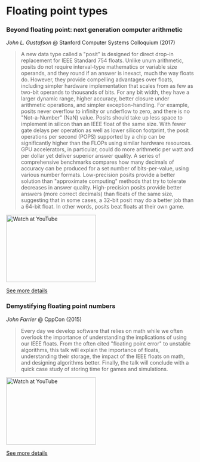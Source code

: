 # Floating point types
### Beyond floating point: next generation computer arithmetic

*John L. Gustafson* @ Stanford Computer Systems Colloquium (2017)

> A new data type called a "posit" is designed for direct drop-in replacement for IEEE Standard 754 floats. Unlike unum arithmetic, posits do not require interval-type mathematics or variable size operands, and they round if an answer is inexact, much the way floats do. However, they provide compelling advantages over floats, including simpler hardware implementation that scales from as few as two-bit operands to thousands of bits. For any bit width, they have a larger dynamic range, higher accuracy, better closure under arithmetic operations, and simpler exception-handling. For example, posits never overflow to infinity or underflow to zero, and there is no "Not-a-Number" (NaN) value. Posits should take up less space to implement in silicon than an IEEE float of the same size. With fewer gate delays per operation as well as lower silicon footprint, the posit operations per second (POPS) supported by a chip can be significantly higher than the FLOPs using similar hardware resources. GPU accelerators, in particular, could do more arithmetic per watt and per dollar yet deliver superior answer quality. A series of comprehensive benchmarks compares how many decimals of accuracy can be produced for a set number of bits-per-value, using various number formats. Low-precision posits provide a better solution than "approximate computing" methods that try to tolerate decreases in answer quality. High-precision posits provide better answers (more correct decimals) than floats of the same size, suggesting that in some cases, a 32-bit posit may do a better job than a 64-bit float. In other words, posits beat floats at their own game. 

<a href="http://www.youtube.com/watch?feature=player_embedded&v=aP0Y1uAA-2Y" target="_blank"><img src="http://img.youtube.com/vi/aP0Y1uAA-2Y/0.jpg" alt="Watch at YouTube" width="240" height="180"></a>

[See more details](http://web.stanford.edu/class/ee380/Abstracts/170201.html)

### Demystifying floating point numbers

*John Farrier* @ CppCon (2015)

> Every day we develop software that relies on math while we often overlook the importance of understanding the implications of using our IEEE floats. From the often cited "floating point error" to unstable algorithms, this talk will explain the importance of floats, understanding their storage, the impact of the IEEE floats on math, and designing algorithms better. Finally, the talk will conclude with a quick case study of storing time for games and simulations.

<a href="http://www.youtube.com/watch?feature=player_embedded&v=k12BJGSc2Nc" target="_blank"><img src="http://img.youtube.com/vi/k12BJGSc2Nc/0.jpg" alt="Watch at YouTube" width="240" height="180"></a>

[See more details](https://cppcon2015.sched.com/event/3vn4/demystifying-floating-point-numbers)

